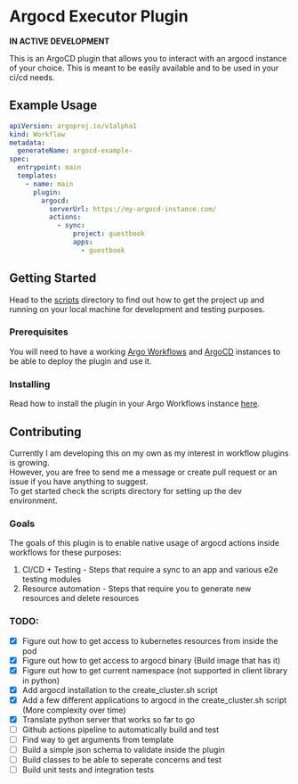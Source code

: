 # Argocd Executor Plugin
**IN ACTIVE DEVELOPMENT**

This is an ArgoCD plugin that allows you to interact with an argocd instance of your choice.
This is meant to be easily available and to be used in your ci/cd needs.

## Example Usage

```yaml
apiVersion: argoproj.io/v1alpha1
kind: Workflow
metadata:
  generateName: argocd-example-
spec:
  entrypoint: main
  templates:
    - name: main
      plugin:
        argocd:
          serverUrl: https://my-argocd-instance.com/
          actions:
            - sync:
                project: guestbook
                apps:
                  - guestbook
```

## Getting Started

Head to the [scripts](scripts/README.md) directory to find out how to get the project up and running on your local machine for development and testing purposes.

### Prerequisites

You will need to have a working [Argo Workflows](https://argoproj.github.io/argo-workflows/) and [ArgoCD](https://argo-cd.readthedocs.io/en/stable/) instances to be able to deploy the plugin and use it.

### Installing

Read how to install the plugin in your Argo Workflows instance [here](out/README.md).

## Contributing

Currently I am developing this on my own as my interest in workflow plugins is growing. <br>
However, you are free to send me a message or create pull request or an issue if you have anything to suggest. <br>
To get started check the scripts directory for setting up the dev environment.

### Goals

The goals of this plugin is to enable native usage of argocd actions inside workflows for these purposes:

1. CI/CD + Testing - Steps that require a sync to an app and various e2e testing modules
2. Resource automation - Steps that require you to generate new resources and delete resources

### TODO:

- [x] Figure out how to get access to kubernetes resources from inside the pod
- [x] Figure out how to get access to argocd binary (Build image that has it)
- [x] Figure out how to get current namespace (not supported in client library in python)
- [x] Add argocd installation to the create_cluster.sh script
- [x] Add a few different applications to argocd in the create_cluster.sh script (More complexity over time)
- [x] Translate python server that works so far to go
- [ ] Github actions pipeline to automatically build and test
- [ ] Find way to get arguments from template
- [ ] Build a simple json schema to validate inside the plugin
- [ ] Build classes to be able to seperate concerns and test
- [ ] Build unit tests and integration tests
